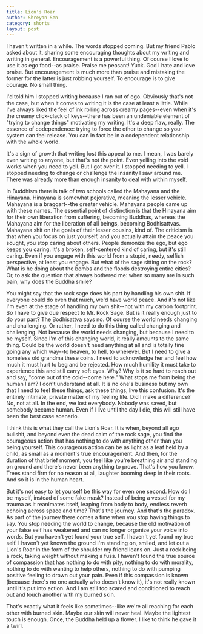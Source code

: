 ```yaml
---
title: Lion's Roar
author: Shreyan Sen
category: shorts
layout: post
---
```


I haven't written in a while. The words stopped coming. But my friend Pablo asked about it, sharing some encouraging thoughts about my writing and writing in general. Encouragement is a powerful thing. Of course I love to use it as ego food--as praise. Praise me peasant! Yuck. God I hate and love praise. But encouragement is much more than praise and mistaking the former for the latter is just robbing yourself. To encourage is to give courage. No small thing.

I'd told him I stopped writing because I ran out of ego. Obviously that's not the case, but when it comes to writing it is the case at least a little. While I've always liked the feel of ink rolling across creamy pages--even when it's the creamy click-clack of keys--there has been an undeniable element of "trying to change things" motivating my writing. It's a deep flaw, really. The essence of codependence: trying to force the other to change so your system can feel release. You can in fact be in a codependent relationship with the whole world.

It's a sign of growth that writing lost this appeal to me. I mean, I was barely even writing to anyone, but that's not the point. Even yelling into the void works when you need to yell. But I got over it. I stopped needing to yell. I stopped needing to change or challenge the insanity I saw around me. There was already more than enough insanity to deal with within myself.

In Buddhism there is talk of two schools called the Mahayana and the Hinayana. Hinayana is somewhat pejorative, meaning the lesser vehicle. Mahayana is a braggart--the greater vehicle. Mahayana people came up with these names. The essential point of distinction is that the Hinayana aim for their own liberation from suffering, becoming Buddhas, whereas the Mahayana aim for the liberation of all beings, becoming Bodhisattvas. Mahayana shit on the goals of their lesser cousins, kind of. The criticism is that when you focus on just yourself, and you actually attain the peace you sought, you stop caring about others. People demonize the ego, but ego keeps you caring. It's a broken, self-centered kind of caring, but it's still caring. Even if you engage with this world from a stupid, needy, selfish perspective, at least you engage. But what of the sage sitting on the rock? What is he doing about the bombs and the floods destroying entire cities? Or, to ask the question that always bothered me: when so many are in such pain, why does the Buddha smile?

You might say that the rock sage does his part by handling his own shit. If everyone could do even that much, we'd have world peace. And it's not like I'm even at the stage of handling my own shit--not with my carbon footprint. So I have to give due respect to Mr. Rock Sage. But is it really enough just to do your part? The Bodhisattva says no. Of course the world needs changing and challenging. Or rather, I need to do this thing called changing and challenging. Not because the world needs changing, but because I need to be myself. Since I'm of this changing world, it really amounts to the same thing. Could be the world doesn't need anything at all and is totally fine going any which way--to heaven, to hell, to wherever. But I need to give a homeless old grandma these coins. I need to acknowledge her and feel how much it must hurt to beg and be rejected. How much humility it must take to experience this and still carry soft eyes. Why? Why is it so hard to reach out and say, "come out of the cold--come here." What stops me from being the human I am? I don't understand at all. It is no one's business but my own that I need to feel these things, ask these things, live this confusion. It's the entirely intimate, private matter of my feeling life. Did I make a difference? No, not at all. In the end, we lost everybody. Nobody was saved, but somebody became human. Even if I live until the day I die, this will still have been the best case scenario.

I think this is what they call the Lion's Roar. It is when, beyond all ego bullshit, and beyond even the dead calm of the rock sage, you find the courageous action that has nothing to do with anything other than you being yourself. This courageous action can be as light as a leaf held by a child, as small as a moment's true encouragement. And then, for the duration of that brief moment, you feel like you're breathing air and standing on ground and there's never been anything to prove. That's how you know. Trees stand firm for no reason at all, laughter booming deep in their roots. And so it is in the human heart.

But it's not easy to let yourself be this way for even one second. How do I be myself, instead of some fake mask? Instead of being a vessel for my trauma as it reanimates itself, leaping from body to body, endless reverb echoing across space and time? That's the journey. And that's the paradox. As part of the journey there comes a time when you stop having things to say. You stop needing the world to change, because the old motivation of your false self has weakened and can no longer organize your voice into words. But you haven't yet found your true self. I haven't yet found my true self. I haven't yet known the ground I'm standing on, smiled, and let out a Lion's Roar in the form of the shoulder my friend leans on. Just a rock being a rock, taking weight without making a fuss. I haven't found the true source of compassion that has nothing to do with pity, nothing to do with morality, nothing to do with wanting to help others, nothing to do with pumping positive feeling to drown out your pain. Even if this compassion is known (because there's no one actually who doesn't know it), it's not really known until it's put into action. And I am still too scared and conditioned to reach out and touch another with my burned skin.

That's exactly what it feels like sometimes--like we're all reaching for each other with burned skin. Maybe our skin will never heal. Maybe the lightest touch is enough. Once, the Buddha held up a flower. I like to think he gave it a twirl.
